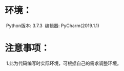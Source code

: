 # 环境：

​    Python版本: 3.7.3 
​    编辑器: PyCharm(2019.1.1) 

# 注意事项：

​    1.此为代码编写时实际环境，可根据自己的需求调整环境。